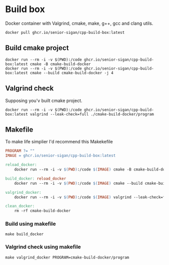 # Build box

Docker container with Valgrind, cmake, make, g++, gcc and clang utils.

```shell
docker pull ghcr.io/senior-sigan/cpp-build-box:latest
```

## Build cmake project

```shell
docker run --rm -i -v $(PWD):/code ghcr.io/senior-sigan/cpp-build-box:latest cmake -B cmake-build-docker
docker run --rm -i -v $(PWD):/code ghcr.io/senior-sigan/cpp-build-box:latest cmake --build cmake-build-docker -j 4
```

## Valgrind check

Supposing you'v built cmake project.

```shell
docker run --rm -i -v $(PWD):/code ghcr.io/senior-sigan/cpp-build-box:latest valgrind --leak-check=full ./cmake-build-docker/program
```

## Makefile

To make life simplier I'd recommend this Makekefile

```Makefile
PROGRAM ?= ""
IMAGE = ghcr.io/senior-sigan/cpp-build-box:latest

reload_docker:
	docker run --rm -i -v $(PWD):/code $(IMAGE) cmake -B cmake-build-docker

build_docker: reload_docker
	docker run --rm -i -v $(PWD):/code $(IMAGE) cmake --build cmake-build-docker -j 4

valgrind_docker:
	docker run --rm -i -v $(PWD):/code $(IMAGE) valgrind --leak-check=full ./$(PROGRAM)

clean_docker:
	rm -rf cmake-build-docker
```

### Build using makefile

```shell
make build_docker
```

### Valgrind check using makefile

```shell
make valgrind_docker PROGRAM=cmake-build-docker/program
```
